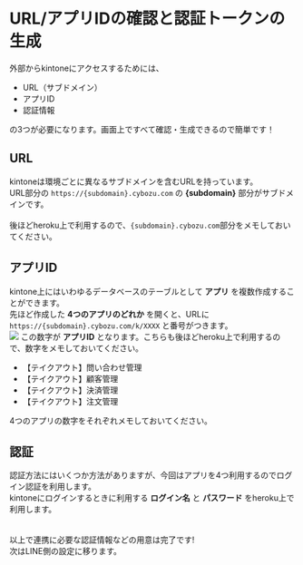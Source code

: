 # URL/アプリIDの確認と認証トークンの生成

外部からkintoneにアクセスするためには、

- URL（サブドメイン）
- アプリID
- 認証情報

の3つが必要になります。画面上ですべて確認・生成できるので簡単です！

## URL

kintoneは環境ごとに異なるサブドメインを含むURLを持っています。<br/>
URL部分の `https://{subdomain}.cybozu.com` の **{subdomain}** 部分がサブドメインです。<br/>
<br/>
後ほどheroku上で利用するので、`{subdomain}.cybozu.com`部分をメモしておいてください。

## アプリID

kintone上にはいわゆるデータベースのテーブルとして **アプリ** を複数作成することができます。<br/>
先ほど作成した **4つのアプリのどれか** を開くと、URLに `https://{subdomain}.cybozu.com/k/XXXX` と番号がつきます。<br/>
<img src="https://docs.google.com/drawings/d/e/2PACX-1vRKcTxsZYQwUmPtcVqaJ0a5A_RCKp2IiaQZxmSDmHE129otTtiHxI902qNEpWp5bxgJeJ8gCucr9gKm/pub?w=778&amp;h=343">
この数字が **アプリID** となります。こちらも後ほどheroku上で利用するので、数字をメモしておいてください。

- 【テイクアウト】問い合わせ管理
- 【テイクアウト】顧客管理
- 【テイクアウト】決済管理
- 【テイクアウト】注文管理

4つのアプリの数字をそれぞれメモしておいてください。

## 認証

認証方法にはいくつか方法がありますが、今回はアプリを4つ利用するのでログイン認証を利用します。<br/>
kintoneにログインするときに利用する **ログイン名** と **パスワード** をheroku上で利用します。<br/>
<br/>
<br/>
以上で連携に必要な認証情報などの用意は完了です!<br/>
次はLINE側の設定に移ります。